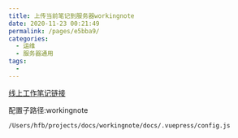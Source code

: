 ```yaml
---
title: 上传当前笔记到服务器workingnote
date: 2020-11-23 00:21:49
permalink: /pages/e5bba9/
categories:
  - 运维
  - 服务器通用
tags:
  - 
---
```




[线上工作笔记链接](http://118.24.69.127/workingnote/)



配置子路径:workingnote
``` bash
/Users/hfb/projects/docs/workingnote/docs/.vuepress/config.js
```


